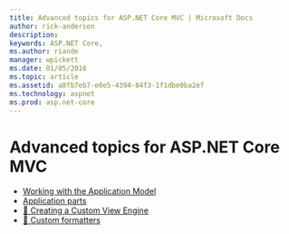 ```yaml
---
title: Advanced topics for ASP.NET Core MVC | Microsoft Docs
author: rick-anderson
description: 
keywords: ASP.NET Core,
ms.author: riande
manager: wpickett
ms.date: 01/05/2016
ms.topic: article
ms.assetid: a8fb7eb7-e0e5-4394-84f3-1f1dbe0ba2ef
ms.technology: aspnet
ms.prod: asp.net-core
---
```


# Advanced topics for ASP.NET Core MVC

* [Working with the Application Model](../controllers/application-model.md)
* [Application parts](app-parts.md)
* [🔧 Creating a Custom View Engine](custom-view-engine.md)
* [🔧 Custom formatters](custom-formatters.md)
